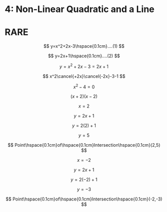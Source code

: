 # 4: Non-Linear Quadratic and a Line

# RARE

$$
y=x^2+2x-3\hspace{0.1cm}....(1)
$$

$$
y=2x+1\hspace{0.1cm}....(2)
$$

$$
 
$$

$$
y=x^2+2x-3=2x+1
$$

$$
 
$$

$$
x^2\cancel{+2x}\cancel{-2x}-3-1
$$

$$
 
$$

$$
x^2-4=0
$$

$$
(x+2)(x-2)
$$

$$
x=2
$$

$$
y=2x+1
$$

$$
y=2(2)+1
$$

$$
y=5
$$

$$
Point\hspace{0.1cm}of\hspace{0.1cm}Intersection\hspace{0.1cm}(2,5)
$$

$$
x=-2
$$

$$
y=2x+1
$$

$$
y=2(-2)+1
$$

$$
y=-3
$$

$$
Point\hspace{0.1cm}of\hspace{0.1cm}Intersection\hspace{0.1cm}(-2,-3)
$$